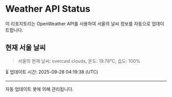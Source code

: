 
# Weather API Status

이 리포지토리는 OpenWeather API를 사용하여 서울의 날씨 정보를 자동으로 업데이트합니다.

## 현재 서울 날씨
> 서울의 현재 날씨: overcast clouds, 온도: 19.78°C, 습도: 100%

⏳ 업데이트 시간: 2025-09-28 04:19:38 (UTC)

---
자동 업데이트 봇에 의해 관리됩니다.
